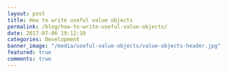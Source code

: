 ```yaml
---
layout: post
title: How to write useful value objects
permalink: /blog/how-to-write-useful-value-objects/
date: 2017-07-06 19:12:10
categories: Development
banner_image: "/media/useful-value-objects/value-objects-header.jpg"
featured: true
comments: true
---
```

